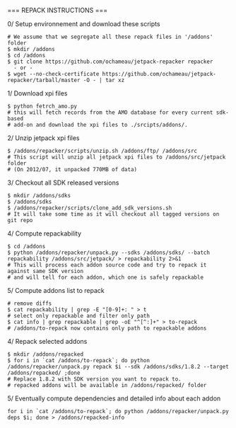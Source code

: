 === REPACK INSTRUCTIONS ===

0/ Setup environnement and download these scripts
```
# We assume that we segregate all these repack files in '/addons' folder
$ mkdir /addons
$ cd /addons
$ git clone https://github.com/ochameau/jetpack-repacker repacker
  - or -
$ wget --no-check-certificate https://github.com/ochameau/jetpack-repacker/tarball/master -O - | tar xz
```

1/ Download xpi files
```
$ python fetrch_amo.py
# this will fetch records from the AMO database for every current sdk-based 
# add-on and download the xpi files to ./srcipts/addons/.

```

2/ Unzip jetpack xpi files
```
$ /addons/repacker/scripts/unzip.sh /addons/ftp/ /addons/src
# This script will unzip all jetpack xpi files to /addons/src/jetpack folder
# (On 2012/07, it unpacked 770MB of data)
```

3/ Checkout all SDK released versions
```
$ mkdir /addons/sdks
$ /addons/sdks
$ /addons/repacker/scripts/clone_add_sdk_versions.sh
# It will take some time as it will checkout all tagged versions on git repo
```

4/ Compute repackability
```
$ cd /addons
$ python /addons/repacker/unpack.py --sdks /addons/sdks/ --batch repackability /addons/src/jetpack/ > repackability 2>&1
# This will process each addon source code and try to repack it against same SDK version
# and will tell for each addon, which one is safely repackable
```

5/ Compute addons list to repack
```
# remove diffs
$ cat repackability | grep -E "[0-9]+: " > t
# select only repackable and filter only path
$ cat info | grep repackable | grep -oE "^[^:]+" > to-repack
# /addons/to-repack now contains only path to repackable addons
```

4/ Repack selected addons
```
$ mkdir /addons/repacked
$ for i in `cat /addons/to-repack`; do python /addons/repacker/unpack.py repack $i --sdk /addons/sdks/1.8.2 --target /addons/repacked/ ;done
# Replace 1.8.2 with SDK version you want to repack to.
# repacked addons will be available in /addons/repacked/ folder
```

5/ Eventually compute dependencies and detailed info about each addon
```
for i in `cat /addons/to-repack`; do python /addons/repacker/unpack.py deps $i; done > /addons/repacked-info
```


